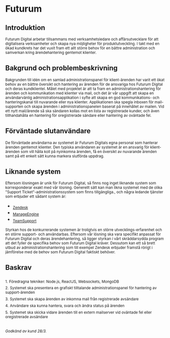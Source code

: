 # Futurum

## Introduktion

<sub>Futurum Digital arbetar tillsammans med verksamhetsledare och affärsutvecklare för att digitalisera verksamheter och skapa nya möjligheter för produktutveckling. I takt med en ökad kundkrets har det vuxit fram ett allt större behov för en bättre administration och samverkan kring ärendehantering gentemot klienter.</sub>

## Bakgrund och problembeskrivning

<sub>Bakgrunden till idén om en samlad administrationspanel för klient-ärenden har varit ett ökat behov av en bättre översikt och hantering av ärenden för de ansvariga hos Futurum Digital och deras kundklientel. Målet med projektet är att ta fram en administrationshantering för ärenden och kommunikation med klienter via mail, och det är vår uppgift att skapa en användarvänlig administrationsapplikation i syfte att skapa en god kommunikations- och hanteringskanal till nuvarande eller nya klienter. Applikationen ska spegla inboxen för mail-supporten och skapa ärenden i administrationspanelen baserat på innehållet av mailen. Vid ett nytt mail/ärende så ska sändaren kollas mot en lista av registrerade kunder, och även tillhandahålla en hantering för oregistrerade sändare eller hantering av oväntade fel.</sub>

## Förväntade slutanvändare

<sub>De förväntade användarna av systemet är Futurum Digitals egna personal som hanterar ärenden gentemot klienter. Den typiska användaren av systemet är en ansvarig för klient-ärenden som vill hålla koll på nyinkomna ärenden, få en översikt av nuvarande ärenden samt på ett enkelt sätt kunna markera slutförda uppdrag. </sub>

## Liknande system

<sub>Eftersom lösningen är unik för Futurum Digital, så finns nog inget liknande system som korresponderar exakt med vår lösning. Generellt sätt kan man likna systemet med de olika "Support Ticket"-administrationssystem som finns tillgängliga., och några ledande tjänster som erbjuder ett sådant system är:</sub>

* <sub>[Zendesk](https://www.zendesk.com/)</sub>
* <sub>[ManageEngine](https://www.manageengine.com/)</sub>
* <sub>[TeamSupport](https://www.teamsupport.com/)</sub>

<sub>Styrkan hos de konkurrerande systemen är troligtvis en större utvecklings-erfarenhet och en större support- och användarbas. Eftersom vår lösning ska vara specifikt anpassat för Futurum Digital och deras ärendehantering, så ligger styrkan i vårt skräddarsydda program att det fyller de specifika behov som Futurum Digital kräver. Dessutom kan ett så brett utbud av administrationshantering som till exempel Zendesk erbjuder framstå rörigt i jämförelse med de behov som Futurum Digital faktiskt behöver.</sub>

## Baskrav

<sub>1.</sub> <sub> Föredragna tekniker: Node.js, ReactJS, Websockets, MongoDB</sub><br>
<sub>2.</sub> <sub> Systemet ska presentera en grafiskt tilltalande administrationspanel för hantering av support-ärenden</sub><br>
<sub>3.</sub> <sub> Systemet ska skapa ärenden av inkomna mail från registrerade avsändare</sub><br>
<sub>4.</sub> <sub> Användare ska kunna hantera, svara och ändra status på ärenden</sub><br>
<sub>5.</sub> <sub> Systemet ska skicka vidare ärenden till en extern mailserver vid oväntade fel eller oregistrerade avsändare</sub>

<br><sub>_Godkänd av kund 28/3._</sub>